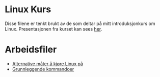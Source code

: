 # Linux Kurs

Disse filene er tenkt brukt av de som deltar på mitt introduksjonkurs om Linux. Presentasjonen fra kurset kan sees [her](Presentasjon.pdf).

# Arbeidsfiler

- [Alternative måter å kjøre Linux på](KjoereLinux.MD)
- [Grunnleggende kommandoer](Kommandoer.MD)
